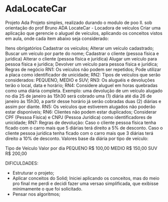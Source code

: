 # AdaLocateCar
Projeto Ada
Projeto simples, realizado durando o modulo de poo ll. sob orientação do prof Bruno
ADA LocateCar - Locadora de veículos
Criar uma aplicação que gerencie o aluguel de veículos, aplicando os conceitos vistos em aula, onde cada item abaixo seja considerado:

Itens obrigatórios
Cadastrar os veículos;
Alterar um veículo cadastrado;
Buscar um veículo por parte do nome;
Cadastrar o cliente (pessoa física e jurídica)
Alterar o cliente (pessoa física e jurídica)
Alugar um veículo para pessoa física e jurídica;
Devolver um veículo para pessoa física e jurídica;
Regras de negócio
RN1: Os veículos não podem ser repetidos; Pode utilizar a placa como identificador de unicidade;
RN2: Tipos de veículos que serão considerados: PEQUENO, MEDIO e SUV;
RN3: Os aluguéis e devoluções terão o local, data e horário;
RN4: Considere aluguel em horas quebradas como uma diária completa. Exemplo: uma devolução de um veículo alugado no dia 25 de janeiro às 15h30 será cobrado uma (1) diária até dia 26 de janeiro às 15h30, a partir desse horário já serão cobradas duas (2) diárias e assim por diante.
RN5: Os veículos que estiverem alugados não poderão estar disponíveis;
RN6: Clientes não podem estar duplicados; Considerar CPF (Pessoa Física) e CNPJ (Pessoa Jurídica) como identificadores de unicidade;
RN7: Regras de devolução:
Caso o cliente pessoa física tenha ficado com o carro mais que 5 diárias terá direito a 5% de desconto.
Caso o cliente pessoa jurídica tenha ficado com o carro mais que 3 diárias terá direito a 10% de desconto.
Valores base da diária por tipo de veículo:

Tipo de Veículo	Valor por dia
PEQUENO	R$ 100,00
MEDIO	R$ 150,00
SUV	R$ 200,00



DIFICULDADES:
- Estruturar o projeto;
- Aplicar conceitos do Solid; Iniciei aplicando os conceitos, mas do meio pro final me perdi e decidi fazer uma versao simplificada, que exibisse minimamente o que foi solicitado.
- Pensar nos algoritmos;
